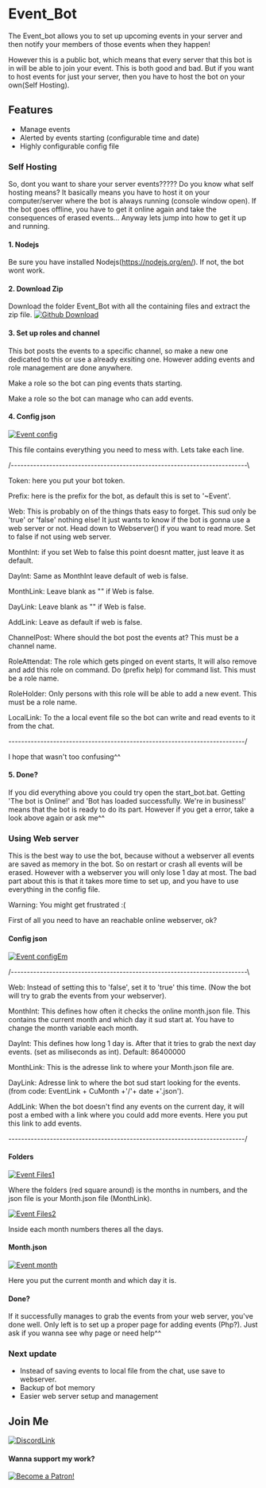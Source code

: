# Event_Bot
The Event_bot allows you to set up upcoming events in your server and then notify your members of those events when they happen!

However this is a public bot, which means that every server that this bot is in will be able to join your event. This is both good and bad. But if you want to host events for just your server, then you have to host the bot on your own(Self Hosting).

## Features
- Manage events
- Alerted by events starting (configurable time and date)
- Highly configurable config file

### Self Hosting

So, dont you want to share your server events?????
Do you know what self hosting means? It basically means you have to host it on your computer/server where the bot is always running (console window open). If the bot goes offline, you have to get it online again and take the 
consequences of erased events... Anyway lets jump into how to get it up and running.


#### 1. Nodejs
Be sure you have installed Nodejs(https://nodejs.org/en/). If not, the bot wont work.


#### 2. Download Zip
Download the folder Event_Bot with all the containing files and extract the zip file.
<img>[![Github Download](https://wad0.000webhostapp.com/images/Event_bot/Github_download.PNG)](https://wad0.000webhostapp.com/images/Event_bot/Github_download.PNG)


#### 3. Set up roles and channel
This bot posts the events to a specific channel, so make a new one dedicated to this or use a already exsiting one. However adding events and role management are done anywhere. 


Make a role so the bot can ping events thats starting.

Make a role so the bot can manage who can add events.


#### 4. Config json
<img>[![Event config](https://wad0.000webhostapp.com/images/Event_bot/Event_configEm.PNG)](https://wad0.000webhostapp.com/images/Event_bot/Event_configEm.PNG)

This file contains everything you need to mess with. Lets take each line.

/--------------------------------------------------------------------------\



Token: here you put your bot token.

Prefix: here is the prefix for the bot, as default this is set to '~Event'.

Web: This is probably on of the things thats easy to forget. This sud only be 'true' or 'false' nothing else! It just wants to know if the bot is gonna use a web server or not. Head down to Webserver() if you want to read more. Set to false if not using web server.

MonthInt: if you set Web to false this point doesnt matter, just leave it as default.

DayInt: Same as MonthInt leave default of web is false.

MonthLink: Leave blank as "" if Web is false.

DayLink: Leave blank as "" if Web is false.

AddLink: Leave as default if web is false.

ChannelPost: Where should the bot post the events at? This must be a channel name.

RoleAttendat: The role which gets pinged on event starts, It will also remove and add this role on command. Do (prefix help) for command list. This must be a role name.

RoleHolder: Only persons with this role will be able to add a new event. This must be a role name.

LocalLink: To the a local event file so the bot can write and read events to it from the chat.

\--------------------------------------------------------------------------/

I hope that wasn't too confusing^^


#### 5. Done?
If you did everything above you could try open the start_bot.bat. Getting 'The bot is Online!' and 'Bot has loaded successfully. We\'re in business!' means that the bot is ready to do its part. However if you get a error, take a look above again or ask me^^


### Using Web server
This is the best way to use the bot, because without a webserver all events are saved as memory in the bot. So on restart or crash all events will be erased. However with a webserver you will only lose 1 day at most. The bad part about this is that it takes more time to set up, and you have to use everything in the config file. 

Warning: You might get frustrated :(

First of all you need to have an reachable online webserver, ok?

#### Config json
<img>[![Event configEm](https://wad0.000webhostapp.com/images/Event_bot/Event_config1.PNG)](https://wad0.000webhostapp.com/images/Event_bot/Event_config1.PNG)

/--------------------------------------------------------------------------\



Web: Instead of setting this to 'false', set it to 'true' this time. (Now the bot will try to grab the events from your webserver).

MonthInt: This defines how often it checks the online month.json file. This contains the current month and which day it sud start at. You have to change the month variable each month.

DayInt: This defines how long 1 day is. After that it tries to grab the next day events. (set as miliseconds as int). Default: 86400000

MonthLink: This is the adresse link to where your Month.json file are.

DayLink: Adresse link to where the bot sud start looking for the events. (from code: EventLink + CuMonth +'/'+ date +'.json').

AddLink: When the bot doesn't find any events on the current day, it will post a embed with a link where you could add more events. Here you put this link to add events.

\--------------------------------------------------------------------------/


#### Folders
<img>[![Event Files1](https://wad0.000webhostapp.com/images/Event_bot/Event_files1.PNG)](https://wad0.000webhostapp.com/images/Event_bot/Event_files1.PNG)

Where the folders (red square around) is the months in numbers, and the json file is your Month.json file (MonthLink).

<img>[![Event Files2](https://wad0.000webhostapp.com/images/Event_bot/Event_files2.PNG)](https://wad0.000webhostapp.com/images/Event_bot/Event_files2.PNG)

Inside each month numbers theres all the days.

#### Month.json
<img>[![Event month](https://wad0.000webhostapp.com/images/Event_bot/Event_month.PNG)](https://wad0.000webhostapp.com/images/Event_bot/Event_month.PNG)

Here you put the current month and which day it is.

#### Done?
If it successfully manages to grab the events from your web server, you've done well. Only left is to set up a proper page for adding events (Php?). Just ask if you wanna see why page or need help^^

### Next update
- Instead of saving events to local file from the chat, use save to webserver.
- Backup of bot memory
- Easier web server setup and management

## Join Me
<img>[![DiscordLink](https://wad0.000webhostapp.com/images/Logo_WiAD.png)](https://discord.io/JrHcNuE)



#### Wanna support my work?                                                    
[![Become a Patron!](https://i.imgur.com/BbE01dL.png)](https://www.patreon.com/bePatron?u=31657981)
